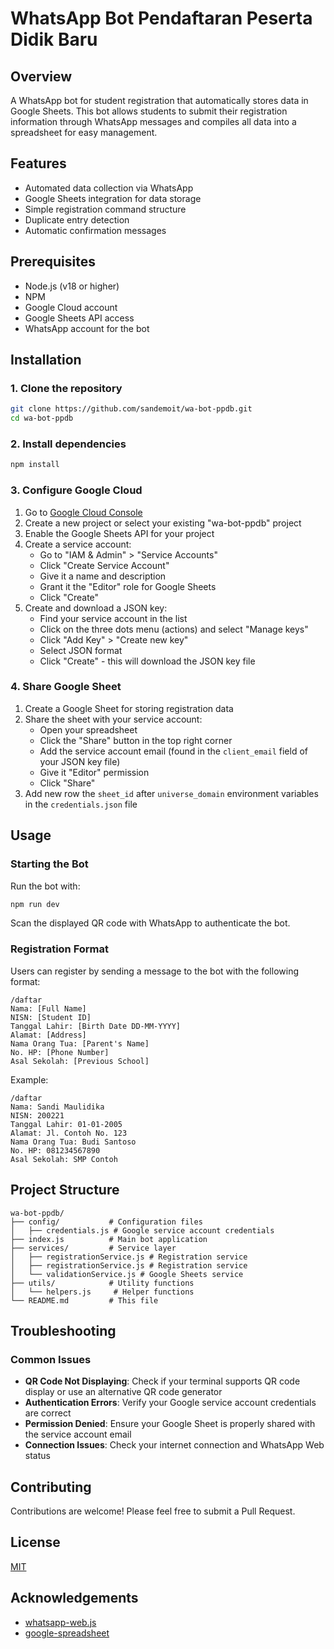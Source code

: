 # WhatsApp Bot Pendaftaran Peserta Didik Baru

## Overview

A WhatsApp bot for student registration that automatically stores data in Google Sheets. This bot allows students to submit their registration information through WhatsApp messages and compiles all data into a spreadsheet for easy management.

## Features

- Automated data collection via WhatsApp
- Google Sheets integration for data storage
- Simple registration command structure
- Duplicate entry detection
- Automatic confirmation messages

## Prerequisites

- Node.js (v18 or higher)
- NPM
- Google Cloud account
- Google Sheets API access
- WhatsApp account for the bot

## Installation

### 1. Clone the repository

```bash
git clone https://github.com/sandemoit/wa-bot-ppdb.git
cd wa-bot-ppdb
```

### 2. Install dependencies

```bash
npm install
```

### 3. Configure Google Cloud

1. Go to [Google Cloud Console](https://console.cloud.google.com/)
2. Create a new project or select your existing "wa-bot-ppdb" project
3. Enable the Google Sheets API for your project
4. Create a service account:
   - Go to "IAM & Admin" > "Service Accounts"
   - Click "Create Service Account"
   - Give it a name and description
   - Grant it the "Editor" role for Google Sheets
   - Click "Create"
5. Create and download a JSON key:
   - Find your service account in the list
   - Click on the three dots menu (actions) and select "Manage keys"
   - Click "Add Key" > "Create new key"
   - Select JSON format
   - Click "Create" - this will download the JSON key file

### 4. Share Google Sheet

1. Create a Google Sheet for storing registration data
2. Share the sheet with your service account:
   - Open your spreadsheet
   - Click the "Share" button in the top right corner
   - Add the service account email (found in the `client_email` field of your JSON key file)
   - Give it "Editor" permission
   - Click "Share"
3. Add new row the `sheet_id` after `universe_domain` environment variables in the `credentials.json` file

## Usage

### Starting the Bot

Run the bot with:

```bash
npm run dev
```

Scan the displayed QR code with WhatsApp to authenticate the bot.

### Registration Format

Users can register by sending a message to the bot with the following format:

```
/daftar
Nama: [Full Name]
NISN: [Student ID]
Tanggal Lahir: [Birth Date DD-MM-YYYY]
Alamat: [Address]
Nama Orang Tua: [Parent's Name]
No. HP: [Phone Number]
Asal Sekolah: [Previous School]
```

Example:

```
/daftar
Nama: Sandi Maulidika
NISN: 200221
Tanggal Lahir: 01-01-2005
Alamat: Jl. Contoh No. 123
Nama Orang Tua: Budi Santoso
No. HP: 081234567890
Asal Sekolah: SMP Contoh
```

## Project Structure

```
wa-bot-ppdb/
├── config/           # Configuration files
│   ├── credentials.js # Google service account credentials
├── index.js          # Main bot application
├── services/         # Service layer
│   ├── registrationService.js # Registration service
│   ├── registrationService.js # Registration service
│   └── validationService.js # Google Sheets service
├── utils/            # Utility functions
│   └── helpers.js     # Helper functions
└── README.md         # This file
```

## Troubleshooting

### Common Issues

- **QR Code Not Displaying**: Check if your terminal supports QR code display or use an alternative QR code generator
- **Authentication Errors**: Verify your Google service account credentials are correct
- **Permission Denied**: Ensure your Google Sheet is properly shared with the service account email
- **Connection Issues**: Check your internet connection and WhatsApp Web status

## Contributing

Contributions are welcome! Please feel free to submit a Pull Request.

## License

[MIT](LICENSE)

## Acknowledgements

- [whatsapp-web.js](https://github.com/pedroslopez/whatsapp-web.js)
- [google-spreadsheet](https://github.com/theoephraim/node-google-spreadsheet)
